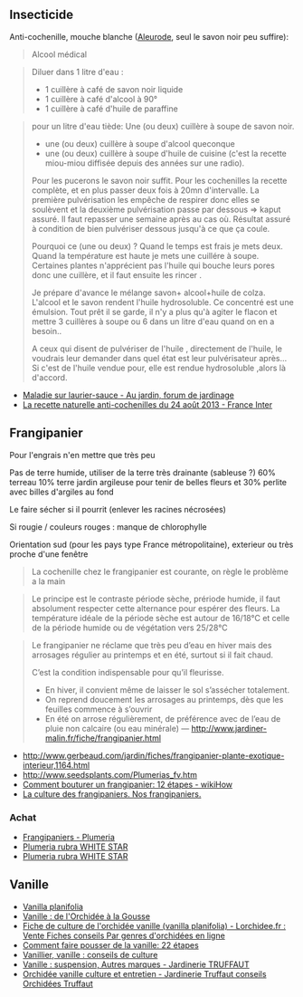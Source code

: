 ## Insecticide

Anti-cochenille, mouche blanche ([Aleurode](https://fr.wikipedia.org/wiki/Aleurode), seul le savon noir peu suffire):

> Alcool médical

> Diluer dans 1 litre d'eau :
> - 1 cuillère à café de savon noir liquide
> - 1 cuillère à café d'alcool à 90°
> - 1 cuillère à café d'huile de paraffine

> pour un litre d'eau tiède:
> Une (ou deux) cuillère à soupe de savon noir.
> + une (ou deux) cuillère à soupe d'alcool queconque
> + une (ou deux) cuillère à soupe d'huile de cuisine
> (c'est la recette miou-miou diffisée depuis des années sur une radio).
> 
> Pour les pucerons le savon noir suffit.
> Pour les cochenilles la recette complète, et en plus passer deux fois à 20mn d'intervalle. La première pulvérisation les empêche de respirer donc elles se soulèvent et la deuxième pulvérisation passe par dessous => kaput assuré. Il faut repasser une semaine après au cas où. Résultat assuré à condition de bien pulvériser dessous jusqu'à ce que ça coule.
> 
> Pourquoi ce (une ou deux) ? Quand le temps est frais je mets deux. Quand la température est haute je mets une cuillére à soupe. Certaines plantes n'apprécient pas l'huile qui bouche leurs pores donc une cuillère, et il faut ensuite les rincer .
> 
> Je prépare d'avance le mélange savon+ alcool+huile de colza. L'alcool et le savon rendent l'huile hydrosoluble. Ce concentré est une émulsion. Tout prêt il se garde, il n'y a plus qu'à agiter le flacon et mettre 3 cuillères à soupe ou 6 dans un litre d'eau quand on en a besoin..
> 
> A ceux qui disent de pulvériser de l'huile , directement de l'huile, le voudrais leur demander dans quel état est leur pulvérisateur après... Si c'est de l'huile vendue pour, elle est rendue hydrosoluble ,alors là d'accord.

- [Maladie sur laurier-sauce - Au jardin, forum de jardinage](https://www.aujardin.org/viewtopic.php?t=128886#p2400614)
- [La recette naturelle anti-cochenilles du 24 août 2013 - France Inter](https://www.franceinter.fr/emissions/la-main-verte/la-main-verte-24-aout-2013)

## Frangipanier

Pour l'engrais n'en mettre que très peu


Pas de terre humide, utiliser de la terre très drainante (sableuse ?)
60% terreau 10% terre jardin argileuse pour tenir de belles fleurs et 30% perlite avec billes d'argiles au fond

Le faire sécher si il pourrit (enlever les racines nécrosées)

Si rougie / couleurs rouges : manque de chlorophylle

Orientation sud (pour les pays type France métropolitaine), exterieur ou très proche d'une fenêtre

> La cochenille chez le frangipanier est courante, on règle le problème a la main

> Le principe est le contraste période sèche, prériode humide, il faut absolument respecter cette alternance pour espérer des fleurs.
> La température idéale de la période sèche est autour de 16/18°C et celle de la période humide ou de végétation vers 25/28°C

> Le frangipanier ne réclame que très peu d’eau en hiver mais des arrosages régulier au printemps et en été, surtout si il fait chaud.
> 
> C’est la condition indispensable pour qu’il fleurisse.
> 
> - En hiver, il convient même de laisser le sol s’assécher totalement.
> - On reprend doucement les arrosages au printemps, dès que les feuilles commence à s’ouvrir
> - En été on arrose régulièrement, de préférence avec de l’eau de pluie non calcaire (ou eau minérale)
— http://www.jardiner-malin.fr/fiche/frangipanier.html

- http://www.gerbeaud.com/jardin/fiches/frangipanier-plante-exotique-interieur,1164.html
- http://www.seedsplants.com/Plumerias_fv.htm
- [Comment bouturer un frangipanier: 12 étapes - wikiHow](http://fr.wikihow.com/bouturer-un-frangipanier)
- [La culture des frangipaniers. Nos frangipaniers.](http://doigtsvertsjardin.forumgratuit.org/t593-la-culture-des-frangipaniers-nos-frangipaniers)

### Achat

- [Frangipaniers - Plumeria](http://www.seedsplants.com/ResultChoix2_Plumeria.php?pageNum_RsGenerale=0&totalRows_RsGenerale=16&Lang=fr&Titre=Frangipaniers%20-%20Plumeria&Patch=1&FL=W#8)
- [Plumeria rubra WHITE STAR](http://www.seedsplants.com/Fiche2.php?Lang=fr&Ref=214&Designation=Plumeria%20rubra%20WHITE%20STAR)
- [Plumeria rubra WHITE STAR](http://www.baobabs.com/Fiche2.php?Lang=en&Ref=214)

## Vanille

- [Vanilla planifolia](http://www.seedsplants.com/Fiche2.php?Lang=fr&Ref=258)
- [Vanille : de l'Orchidée à la Gousse](http://www.gerbeaud.com/jardin/fiches/vanille-orchidee,1269.html)
- [Fiche de culture de l'orchidée vanille (vanilla planifolia) - Lorchidee.fr : Vente Fiches conseils Par genres d'orchidées en ligne](https://www.lorchidee.fr/62-vanille.html)
- [Comment faire pousser de la vanille: 22 étapes](http://fr.wikihow.com/faire-pousser-de-la-vanille)
- [Vanillier, vanille : conseils de culture](http://www.aujardin.info/plantes/vanillier.php)
- [Vanille : suspension, Autres marques - Jardinerie TRUFFAUT](http://www.truffaut.com/produit/vanille-suspension/19354/10593)
- [Orchidée vanille culture et entretien - Jardinerie Truffaut conseils Orchidées Truffaut](http://www.truffaut.com/jardin/plantes-interieur/orchidees/Pages/conseil-entretien-fructification-orchidee-vanille.aspx)
